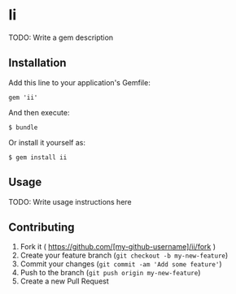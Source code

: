 # Ii

TODO: Write a gem description

## Installation

Add this line to your application's Gemfile:

    gem 'ii'

And then execute:

    $ bundle

Or install it yourself as:

    $ gem install ii

## Usage

TODO: Write usage instructions here

## Contributing

1. Fork it ( https://github.com/[my-github-username]/ii/fork )
2. Create your feature branch (`git checkout -b my-new-feature`)
3. Commit your changes (`git commit -am 'Add some feature'`)
4. Push to the branch (`git push origin my-new-feature`)
5. Create a new Pull Request
